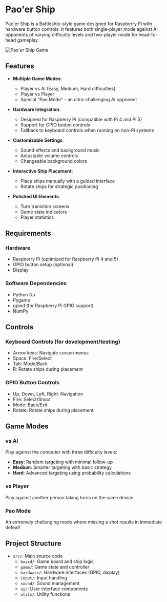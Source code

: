# Pao'er Ship

Pao'er Ship is a Battleship-style game designed for Raspberry Pi with hardware button controls. It features both single-player mode against AI opponents of varying difficulty levels and two-player mode for head-to-head gameplay.

![Pao'er Ship Game]((https://youtu.be/Ar6fDDg43Mo?feature=shared))

## Features

- **Multiple Game Modes**:
  - Player vs AI (Easy, Medium, Hard difficulties)
  - Player vs Player
  - Special "Pao Mode" - an ultra-challenging AI opponent

- **Hardware Integration**:
  - Designed for Raspberry Pi (compatible with Pi 4 and Pi 5)
  - Support for GPIO button controls
  - Fallback to keyboard controls when running on non-Pi systems

- **Customizable Settings**:
  - Sound effects and background music
  - Adjustable volume controls
  - Changeable background colors

- **Interactive Ship Placement**:
  - Place ships manually with a guided interface
  - Rotate ships for strategic positioning

- **Polished UI Elements**:
  - Turn transition screens
  - Game state indicators
  - Player statistics

## Requirements

### Hardware
- Raspberry Pi (optimized for Raspberry Pi 4 and 5)
- GPIO button setup (optional)
- Display

### Software Dependencies
- Python 3.x
- Pygame
- gpiod (for Raspberry Pi GPIO support)
- NumPy

## Controls

### Keyboard Controls (for development/testing)
- Arrow keys: Navigate cursor/menus
- Space: Fire/Select
- Tab: Mode/Back
- R: Rotate ships during placement

### GPIO Button Controls
- Up, Down, Left, Right: Navigation
- Fire: Select/Shoot
- Mode: Back/Exit
- Rotate: Rotate ships during placement

## Game Modes

### vs AI
Play against the computer with three difficulty levels:
- **Easy**: Random targeting with minimal follow-up
- **Medium**: Smarter targeting with basic strategy
- **Hard**: Advanced targeting using probability calculations

### vs Player
Play against another person taking turns on the same device.

### Pao Mode
An extremely challenging mode where missing a shot results in immediate defeat!

## Project Structure

- `src/`: Main source code
  - `board/`: Game board and ship logic
  - `game/`: Game state and controller
  - `hardware/`: Hardware interfaces (GPIO, display)
  - `input/`: Input handling
  - `sound/`: Sound management
  - `ui/`: User interface components
  - `utils/`: Utility functions
